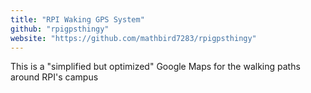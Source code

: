 ```yaml
---
title: "RPI Waking GPS System"
github: "rpigpsthingy"
website: "https://github.com/mathbird7283/rpigpsthingy"
---
```


This is a "simplified but optimized" Google Maps for the walking paths around RPI's campus
